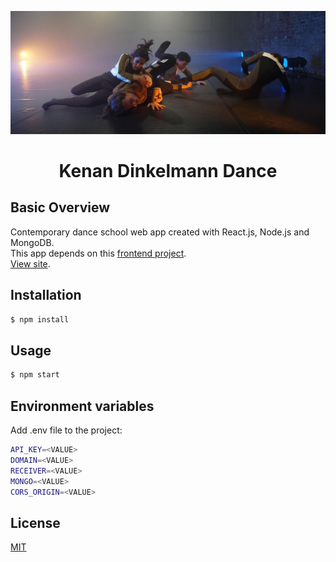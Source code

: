 ![](https://github.com/DavideDeFeudis/kenan/blob/master/src/images/about_1920.jpg)

<h1 align="center">Kenan Dinkelmann Dance</h1>

## Basic Overview

Contemporary dance school web app created with React.js, Node.js and MongoDB.  
This app depends on this [frontend project](https://github.com/DavideDeFeudis/kenan).   
[View site](https://dev-kenandinkelmanndance.netlify.com/). 

## Installation

```bash
$ npm install
```

## Usage

```bash
$ npm start
```

## Environment variables

Add .env file to the project:

```bash
API_KEY=<VALUE>
DOMAIN=<VALUE>
RECEIVER=<VALUE>
MONGO=<VALUE>
CORS_ORIGIN=<VALUE>
```

## License
[MIT](https://choosealicense.com/licenses/mit/)